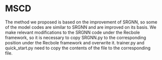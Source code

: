 # MSCD

The method we proposed is based on the improvement of SRGNN, so some of the model codes are similar to SRGNN and are improved on its basis. 
We make relevant modifications to the SRGNN code under the Recbole framework, so it is necessary to copy SRGNN.py to the corresponding position under the Recbole framework and overwrite it. 
trainer.py and quick_start.py need to copy the contents of the file to the corresponding file.
